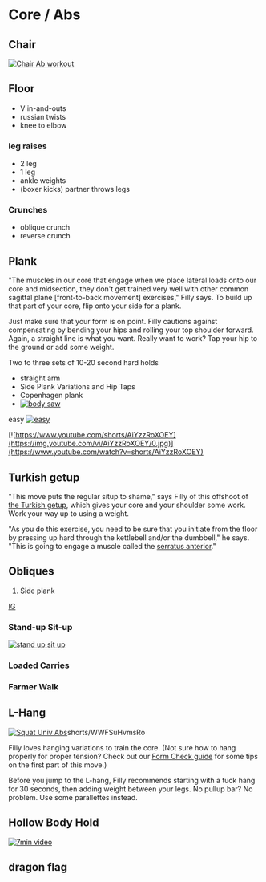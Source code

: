 # Core / Abs

## Chair

[![Chair Ab workout](https://img.youtube.com/vi/KLotHOIgc7s/0.jpg)](https://www.youtube.com/watch?v=shorts/KLotHOIgc7s)

## Floor

- V in-and-outs
- russian twists
- knee to elbow

### leg raises

- 2 leg
- 1 leg
- ankle weights
- (boxer kicks) partner throws legs

### Crunches

- oblique crunch
- reverse crunch

## Plank

"The muscles in our core that engage when we place lateral loads onto our core and midsection, they don't get trained very well with other common sagittal plane [front-to-back movement] exercises," Filly says. To build up that part of your core, flip onto your side for a plank.

Just make sure that your form is on point. Filly cautions against compensating by bending your hips and rolling your top shoulder forward. Again, a straight line is what you want. Really want to work? Tap your hip to the ground or add some weight.

Two to three sets of 10-20 second hard holds

- straight arm
- Side Plank Variations and Hip Taps
- Copenhagen plank
- [![body saw](https://img.youtube.com/vi/FGLRgxgG084/0.jpg)](https://www.youtube.com/watch?v=FGLRgxgG084)

easy [![easy](https://img.youtube.com/vi/CYfcIXEA78s/0.jpg)](https://www.youtube.com/watch?v=shorts/CYfcIXEA78s)

[![https://www.youtube.com/shorts/AiYzzRoXOEY](https://img.youtube.com/vi/AiYzzRoXOEY/0.jpg)](https://www.youtube.com/watch?v=shorts/AiYzzRoXOEY)

## Turkish getup

"This move puts the regular situp to shame," says Filly of this offshoot of [the Turkish getup](https://apple.news/AbSkkGF9QRu-lDHdNHU2QBA "‌"), which gives your core and your shoulder some work. Work your way up to using a weight.

"As you do this exercise, you need to be sure that you initiate from the floor by pressing up hard through the kettlebell and/or the dumbbell," he says. "This is going to engage a muscle called the [serratus anterior](https://apple.news/A8juVG4unSSSr58IrGQbJFg "‌")."

## Obliques

1. Side plank

[IG](https://www.instagram.com/reel/C5a8INMLO0d/)

### Stand-up Sit-up

[![stand up sit up](https://img.youtube.com/vi/panVpr1Dz68/0.jpg)](https://www.youtube.com/watch?v=panVpr1Dz68)

### Loaded Carries

### Farmer Walk

## L-Hang

[![Squat Univ Abs](https://img.youtube.com/vi//0.jpg)](https://www.youtube.com/watch?v=)shorts/WWFSuHvmsRo

Filly loves hanging variations to train the core. (Not sure how to hang properly for proper tension? Check out our [Form Check guide](https://apple.news/Apg_OEUdJTfKloUl41g1mcg "‌") for some tips on the first part of this move.)

Before you jump to the L-hang, Filly recommends starting with a tuck hang for 30 seconds, then adding weight between your legs. No pullup bar? No problem. Use some parallettes instead.

## Hollow Body Hold

[![7min video](https://img.youtube.com/vi/uZqTUwq96iU/0.jpg)](https://www.youtube.com/watch?v=uZqTUwq96iU)

## dragon flag
